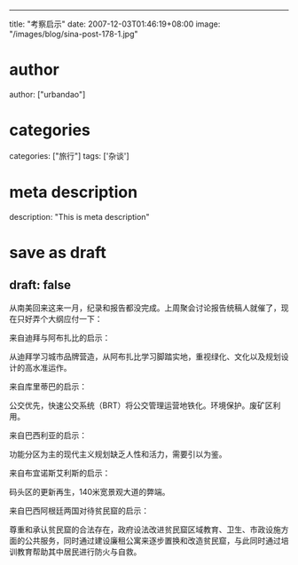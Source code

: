 
---
title: "考察启示"
date: 2007-12-03T01:46:19+08:00
image: "/images/blog/sina-post-178-1.jpg"
# author
author: ["urbandao"]
# categories
categories: ["旅行"]
tags: ['杂谈']
# meta description
description: "This is meta description"
# save as draft
draft: false
---

从南美回来这来一月，纪录和报告都没完成。上周聚会讨论报告统稿人就催了，现在只好弄个大纲应付一下：

来自迪拜与阿布扎比的启示：

从迪拜学习城市品牌营造，从阿布扎比学习脚踏实地，重视绿化、文化以及规划设计的高水准运作。

来自库里蒂巴的启示：

公交优先，快速公交系统（BRT）将公交管理运营地铁化。环境保护。废矿区利用。

来自巴西利亚的启示：

功能分区为主的现代主义规划缺乏人性和活力，需要引以为鉴。

来自布宜诺斯艾利斯的启示：

码头区的更新再生，140米宽景观大道的弊端。

来自巴西阿根廷两国对待贫民窟的启示：

尊重和承认贫民窟的合法存在，政府设法改进贫民窟区域教育、卫生、市政设施方面的公共服务，同时通过建设廉租公寓来逐步置换和改造贫民窟，与此同时通过培训教育帮助其中居民进行防火与自救。
